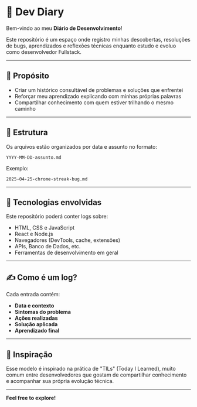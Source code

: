 # 📘 Dev Diary

Bem-vindo ao meu **Diário de Desenvolvimento**!

Este repositório é um espaço onde registro minhas descobertas, resoluções de bugs, aprendizados e reflexões técnicas enquanto estudo e evoluo como desenvolvedor Fullstack.

---

## 🧠 Propósito

- Criar um histórico consultável de problemas e soluções que enfrentei
- Reforçar meu aprendizado explicando com minhas próprias palavras
- Compartilhar conhecimento com quem estiver trilhando o mesmo caminho

---

## 📂 Estrutura

Os arquivos estão organizados por data e assunto no formato:

```
YYYY-MM-DD-assunto.md
```

Exemplo:

```
2025-04-25-chrome-streak-bug.md
```

---

## 🌱 Tecnologias envolvidas

Este repositório poderá conter logs sobre:

- HTML, CSS e JavaScript
- React e Node.js
- Navegadores (DevTools, cache, extensões)
- APIs, Banco de Dados, etc.
- Ferramentas de desenvolvimento em geral

---

## ✍️ Como é um log?

Cada entrada contém:

- **Data e contexto**
- **Sintomas do problema**
- **Ações realizadas**
- **Solução aplicada**
- **Aprendizado final**

---

## 🚀 Inspiração

Esse modelo é inspirado na prática de "TILs" (Today I Learned), muito comum entre desenvolvedores que gostam de compartilhar conhecimento e acompanhar sua própria evolução técnica.

---

**Feel free to explore!**
